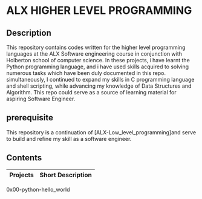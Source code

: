 # ALX HIGHER LEVEL PROGRAMMING

## Description
This repository contains codes written for the higher level programming languages at the ALX Software engineering course in conjunction with Holberton school of        computer science. In these projects, i have learnt the Python programming language, and i have used skills acquired to solving numerous tasks which have been duly      documented in this repo. simultaneously, I continued to expand my skills in C programming language and shell scripting, while advancing my knowledge of Data            Structures and Algorithm. This repo could serve as a source of learning material for aspiring Software Engineer.
 
## prerequisite
This repository is a continuation of [ALX-Low_level_programming]and serve to build and refine my skill as a software engineer.
   
## Contents
| Projects    | Short Description   |
| ----------- | ------------------- |
0x00-python-hello_world
